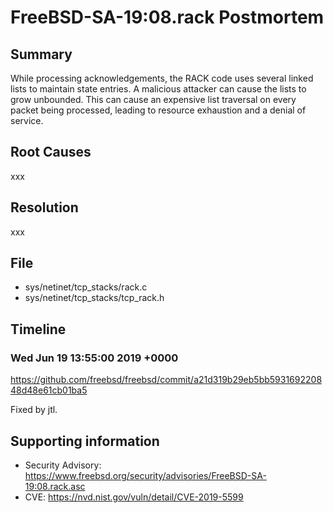 # FreeBSD-SA-19:08.rack Postmortem

## Summary

While processing acknowledgements, the RACK code uses several linked lists to maintain state entries.  A malicious attacker can cause the lists to grow unbounded.  This can cause an expensive list traversal on every packet being processed, leading to resource exhaustion and a denial of service.

## Root Causes

xxx

## Resolution

xxx

## File

* sys/netinet/tcp_stacks/rack.c
* sys/netinet/tcp_stacks/tcp_rack.h

## Timeline

### Wed Jun 19 13:55:00 2019 +0000

https://github.com/freebsd/freebsd/commit/a21d319b29eb5bb593169220848d48e61cb01ba5

Fixed by jtl.

## Supporting information

* Security Advisory: https://www.freebsd.org/security/advisories/FreeBSD-SA-19:08.rack.asc
* CVE: https://nvd.nist.gov/vuln/detail/CVE-2019-5599
